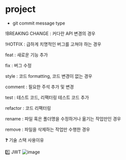 # project
- git commit message type

!BREAKING CHANGE : 커다란 API 변경의 경우

!HOTFIX : 급하게 치명적인 버그를 고쳐야 하는 경우

feat : 새로운 기능 추가

fix : 버그 수정

style : 코드 formatting, 코드 변경이 없는 경우

comment : 필요한 주석 추가 및 변경

test : 테스트 코드, 리팩터링 테스트 코드 추가

refactor : 코드 리팩터링

rename : 파일 혹은 폴더명을 수정하거나 옮기는 작업만인 경우

remove : 파일을 삭제하는 작업만 수행한 경우

❓ 기술 스택 사용이유

1️⃣ JWT
![image](https://user-images.githubusercontent.com/124944568/231076929-096c43ff-fb0c-4d9f-b03f-aee89af98c48.png)
